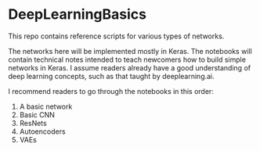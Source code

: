 # DeepLearningBasics
This repo contains reference scripts for various types of networks.
 
The networks here will be implemented mostly in Keras. The notebooks will contain technical notes intended to teach newcomers how to build simple networks in Keras. I assume readers already have a good understanding of deep learning concepts, such as that taught by deeplearning.ai.

I recommend readers to go through the notebooks in this order:
1. A basic network
2. Basic CNN
3. ResNets
4. Autoencoders
5. VAEs
